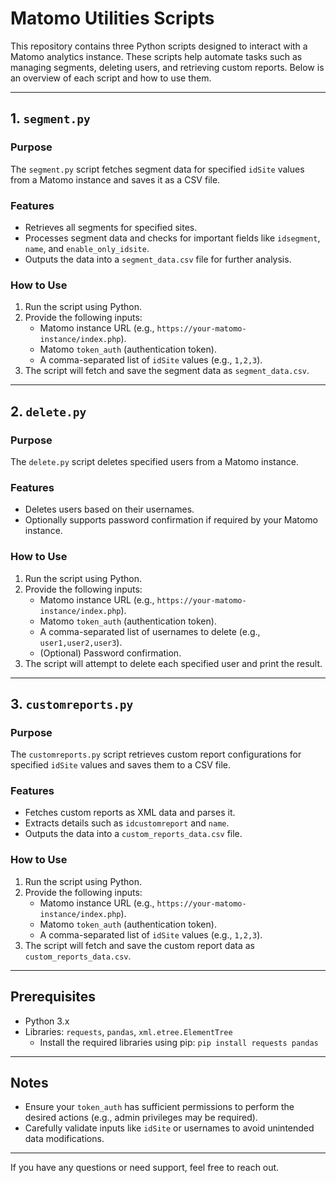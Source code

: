 # Matomo Utilities Scripts

This repository contains three Python scripts designed to interact with a Matomo analytics instance. These scripts help automate tasks such as managing segments, deleting users, and retrieving custom reports. Below is an overview of each script and how to use them.

---

## 1. `segment.py`

### Purpose
The `segment.py` script fetches segment data for specified `idSite` values from a Matomo instance and saves it as a CSV file.

### Features
- Retrieves all segments for specified sites.
- Processes segment data and checks for important fields like `idsegment`, `name`, and `enable_only_idsite`.
- Outputs the data into a `segment_data.csv` file for further analysis.

### How to Use
1. Run the script using Python.
2. Provide the following inputs:
   - Matomo instance URL (e.g., `https://your-matomo-instance/index.php`).
   - Matomo `token_auth` (authentication token).
   - A comma-separated list of `idSite` values (e.g., `1,2,3`).
3. The script will fetch and save the segment data as `segment_data.csv`.

---

## 2. `delete.py`

### Purpose
The `delete.py` script deletes specified users from a Matomo instance.

### Features
- Deletes users based on their usernames.
- Optionally supports password confirmation if required by your Matomo instance.

### How to Use
1. Run the script using Python.
2. Provide the following inputs:
   - Matomo instance URL (e.g., `https://your-matomo-instance/index.php`).
   - Matomo `token_auth` (authentication token).
   - A comma-separated list of usernames to delete (e.g., `user1,user2,user3`).
   - (Optional) Password confirmation.
3. The script will attempt to delete each specified user and print the result.

---

## 3. `customreports.py`

### Purpose
The `customreports.py` script retrieves custom report configurations for specified `idSite` values and saves them to a CSV file.

### Features
- Fetches custom reports as XML data and parses it.
- Extracts details such as `idcustomreport` and `name`.
- Outputs the data into a `custom_reports_data.csv` file.

### How to Use
1. Run the script using Python.
2. Provide the following inputs:
   - Matomo instance URL (e.g., `https://your-matomo-instance/index.php`).
   - Matomo `token_auth` (authentication token).
   - A comma-separated list of `idSite` values (e.g., `1,2,3`).
3. The script will fetch and save the custom report data as `custom_reports_data.csv`.

---

## Prerequisites

- Python 3.x
- Libraries: `requests`, `pandas`, `xml.etree.ElementTree`
  - Install the required libraries using pip: `pip install requests pandas`

---

## Notes

- Ensure your `token_auth` has sufficient permissions to perform the desired actions (e.g., admin privileges may be required).
- Carefully validate inputs like `idSite` or usernames to avoid unintended data modifications.

---

If you have any questions or need support, feel free to reach out.
